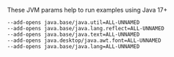 These JVM params help to run examples using Java 17+ 

```
--add-opens java.base/java.util=ALL-UNNAMED
--add-opens java.base/java.lang.reflect=ALL-UNNAMED
--add-opens java.base/java.text=ALL-UNNAMED
--add-opens java.desktop/java.awt.font=ALL-UNNAMED
--add-opens java.base/java.lang=ALL-UNNAMED
```